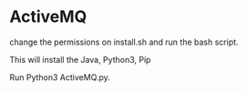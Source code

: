 # ActiveMQ

change the permissions on install.sh and run the bash script.

This will install the Java, Python3, Pip

Run Python3 ActiveMQ.py.


